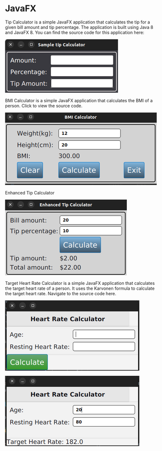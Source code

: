 # JavaFX

Tip Calculator is a simple JavaFX application that calculates the tip for a given bill amount and tip percentage. The application is built using Java 8 and JavaFX 8. 
You can find the source code for this application here:

![img_2.png](img_2.png)


BMI Calculator is a simple JavaFX application that calculates the BMI of a person.
Click to view the source code.

![img_1.png](img_1.png)

Enhanced Tip Calculator

![img.png](img.png)

Target Heart Rate Calculator is a simple JavaFX application that calculates the target heart rate of a person. It uses the Karvonen formula to calculate the target heart rate. 
Navigate to the source code here.

![img_3.png](img_3.png)

![img_4.png](img_4.png)

